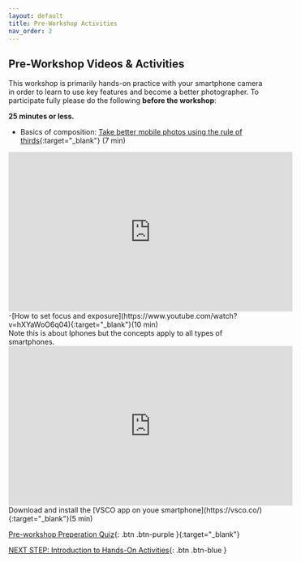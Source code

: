 ```yaml
---
layout: default
title: Pre-Workshop Activities
nav_order: 2
---
```

## Pre-Workshop Videos & Activities
This workshop is primarily hands-on practice with your smartphone camera in order to learn to use key features and become a better photographer. To participate fully please do the following **before the workshop**:

**25 minutes or less.**<br>
- Basics of composition: [Take better mobile photos using the rule of thirds](https://www.youtube.com/watch?v=5MjiHl3PHqM){:target="_blank"} (7 min)<br>
<iframe width="560" height="315" src="https://www.youtube.com/embed/5MjiHl3PHqM" title="YouTube video player" frameborder="0" allow="accelerometer; autoplay; clipboard-write; encrypted-media; gyroscope; picture-in-picture" allowfullscreen></iframe>
-[How to set focus and exposure](https://www.youtube.com/watch?v=hXYaWoO6q04){:target="_blank"}(10 min)<br> Note this is about Iphones but the concepts apply to all types of smartphones.
<iframe width="560" height="315" src="https://www.youtube.com/embed/hXYaWoO6q04" title="YouTube video player" frameborder="0" allow="accelerometer; autoplay; clipboard-write; encrypted-media; gyroscope; picture-in-picture" allowfullscreen></iframe>
Download and install the [VSCO app on youe smartphone](https://vsco.co/){:target="_blank"}(5 min)

[Pre-workshop Preperation Quiz](https://forms.gle/14KkgM9NUmgG6C5E6){: .btn .btn-purple }{:target="_blank"}

[NEXT STEP: Introduction to Hands-On Activities](activities-intro.html){: .btn .btn-blue }
